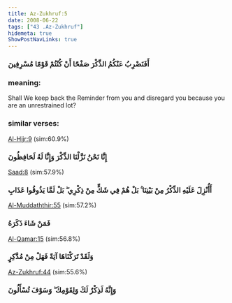 ```yaml
---
title: Az-Zukhruf:5
date: 2008-06-22
tags: ["43 .Az-Zukhruf"]
hidemeta: true 
ShowPostNavLinks: true 
---
```

### أَفَنَضْرِبُ عَنْكُمُ الذِّكْرَ صَفْحًا أَنْ كُنْتُمْ قَوْمًا مُسْرِفِينَ
### meaning: 
Shall We keep back the Reminder from you and disregard you because you are an unrestrained lot?
### similar verses: 

[Al-Hijr:9](/15/9) (sim:60.9%)

### إِنَّا نَحْنُ نَزَّلْنَا الذِّكْرَ وَإِنَّا لَهُ لَحَافِظُونَ

[Saad:8](/38/8) (sim:57.9%)

### أَأُنْزِلَ عَلَيْهِ الذِّكْرُ مِنْ بَيْنِنَا ۚ بَلْ هُمْ فِي شَكٍّ مِنْ ذِكْرِي ۖ بَلْ لَمَّا يَذُوقُوا عَذَابِ

[Al-Muddaththir:55](/74/55) (sim:57.2%)

### فَمَنْ شَاءَ ذَكَرَهُ

[Al-Qamar:15](/54/15) (sim:56.8%)

### وَلَقَدْ تَرَكْنَاهَا آيَةً فَهَلْ مِنْ مُدَّكِرٍ

[Az-Zukhruf:44](/43/44) (sim:55.6%)

### وَإِنَّهُ لَذِكْرٌ لَكَ وَلِقَوْمِكَ ۖ وَسَوْفَ تُسْأَلُونَ
